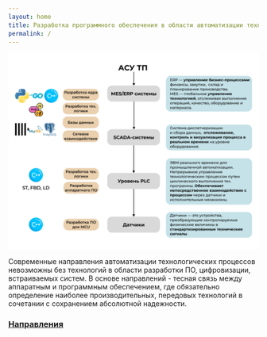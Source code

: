 ```yaml
---
layout: home
title: Разработка программного обеспечения в области автоматизации технологических процессов
permalink: /
---
```



![](static/asutp_scheme.png)

Современные направления автоматизации технологических процессов невозможны без технологий в области разработки ПО, цифровизации, встраиваемых систем. В основе направлений - тесная связь между аппаратным и программным обеспечением, где обязательно определение наиболее производительных, передовых технологий в сочетании с сохранением абсолютной надежности.


### [Направления]({{site.baseurl}}/Направления/)